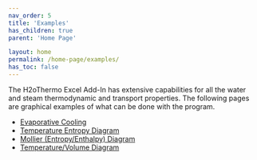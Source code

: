 ```yaml
---
nav_order: 5
title: 'Examples'
has_children: true
parent: 'Home Page'

layout: home
permalink: /home-page/examples/
has_toc: false
---
```


The H2oThermo Excel Add-In has extensive capabilities for all the water and steam thermodynamic and transport properties. The following pages are graphical examples of what can be done with the program.

- [Evaporative Cooling](/examples/evaporative-cooling/)
- [Temperature Entropy Diagram](/examples/temperature-entropy-diagram/)
- [Mollier (Entropy/Enthalpy) Diagram](/examples/mollier-entropy-enthalpy-diagram/)
- [Temperature/Volume Diagram](/examples/temperature-volume-diagram/)